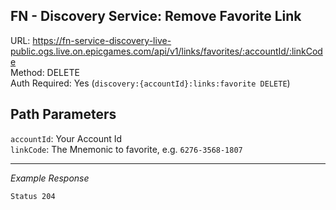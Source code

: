 ## FN - Discovery Service: Remove Favorite Link

URL: https://fn-service-discovery-live-public.ogs.live.on.epicgames.com/api/v1/links/favorites/:accountId/:linkCode \
Method: DELETE \
Auth Required: Yes (`discovery:{accountId}:links:favorite DELETE`)

## Path Parameters

`accountId`: Your Account Id <br/>
`linkCode`: The Mnemonic to favorite, e.g. `6276-3568-1807`

---

_Example Response_

`Status 204`
